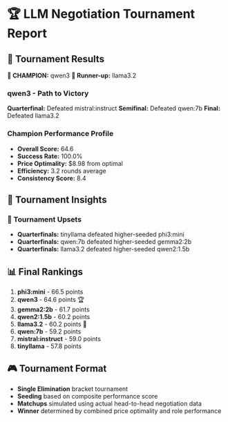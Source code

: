 # 🏆 LLM Negotiation Tournament Report

## 👑 Tournament Results

**🥇 CHAMPION:** qwen3
**🥈 Runner-up:** llama3.2

### qwen3 - Path to Victory

**Quarterfinal:** Defeated mistral:instruct
**Semifinal:** Defeated qwen:7b
**Final:** Defeated llama3.2

### Champion Performance Profile

- **Overall Score:** 64.6
- **Success Rate:** 100.0%
- **Price Optimality:** $8.98 from optimal
- **Efficiency:** 3.2 rounds average
- **Consistency Score:** 8.4

## 🎯 Tournament Insights

### 🚨 Tournament Upsets

- **Quarterfinals:** tinyllama defeated higher-seeded phi3:mini
- **Quarterfinals:** qwen:7b defeated higher-seeded gemma2:2b
- **Quarterfinals:** llama3.2 defeated higher-seeded qwen2:1.5b

## 📊 Final Rankings

1. **phi3:mini** - 66.5 points
2. **qwen3** - 64.6 points 🏆
3. **gemma2:2b** - 61.7 points
4. **qwen2:1.5b** - 60.2 points
5. **llama3.2** - 60.2 points 🥈
6. **qwen:7b** - 59.2 points
7. **mistral:instruct** - 59.0 points
8. **tinyllama** - 57.8 points

## 🎮 Tournament Format

- **Single Elimination** bracket tournament
- **Seeding** based on composite performance score
- **Matchups** simulated using actual head-to-head negotiation data
- **Winner** determined by combined price optimality and role performance
